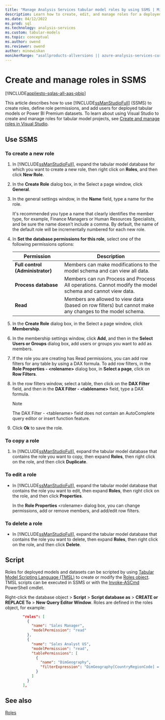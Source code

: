 ```yaml
---
title: "Manage Analysis Services tabular model roles by using SSMS | Microsoft Docs"
description: Learn how to create, edit, and manage roles for a deployed tabular model by using SQL Server Management Studio.
ms.date: 04/12/2022
ms.prod: sql
ms.technology: analysis-services
ms.custom: tabular-models
ms.topic: conceptual
ms.author: owend
ms.reviewer: owend
author: minewiskan
monikerRange: "asallproducts-allversions || azure-analysis-services-current || power-bi-premium-current || >= sql-analysis-services-2016"
---
```

# Create and manage roles in SSMS

[!INCLUDE[appliesto-sqlas-all-aas-pbip](../includes/appliesto-sqlas-all-aas-pbip.md)]

This article describes how to use [!INCLUDE[ssManStudioFull](../includes/ssmanstudiofull-md.md)] (SSMS) to create roles, define role permissions, and add users for deployed tabular models or Power BI Premium datasets. To learn about using Visual Studio to create and manage roles for tabular model projects, see [Create and manage roles in Visual Studio](create-and-manage-roles-ssas-tabular.md).

## Use SSMS

### To create a new role
  
1. In [!INCLUDE[ssManStudioFull](../includes/ssmanstudiofull-md.md)], expand the tabular model database for which you want to create a new role, then right click on **Roles**, and then click **New Role**.  
  
2. In the **Create Role** dialog box, in the Select a page window, click **General**.  
  
3. In the general settings window, in the **Name** field, type a name for the role.  
  
     It's recommended you type a name that clearly identifies the member type, for example, Finance Managers or Human Resources Specialists, and be sure the name doesn't include a comma. By default, the name of the default role will be incrementally numbered for each new role.
  
4. In **Set the database permissions for this role**, select one of the following permissions options:  
  
    |Permission|Description|  
    |----------------|-----------------|  
    |**Full control (Administrator)**|Members can make modifications to the model schema and can view all data.|  
    |**Process database**|Members can run Process and Process All operations. Cannot modify the model schema and cannot view data.|  
    |**Read**|Members are allowed to view data (based on row filters) but cannot make any changes to the model schema.|  
  
5. In the **Create Role** dialog box, in the Select a page window, click **Membership**.  
  
6. In the membership settings window, click **Add**, and then in the **Select Users or Groups** dialog box, add users or groups you want to add as members.  
  
7. If the role you are creating has Read permissions, you can add row filters for any table by using a DAX formula. To add row filters, in the **Role Properties - \<rolename>** dialog box, in **Select a page**, click on **Row Filters**.  
  
8. In the row filters window, select a table, then click on the **DAX Filter** field, and then in the **DAX Filter - \<tablename>** field, type a DAX formula.  
  
    > [!NOTE]  
    >  The DAX Filter - \<tablename> field does not contain an AutoComplete query editor or insert function feature.  
  
9. Click **Ok** to save the role.  
  
### To copy a role  
  
1. In [!INCLUDE[ssManStudioFull](../includes/ssmanstudiofull-md.md)], expand the tabular model database that contains the role you want to copy, then expand **Roles**, then right click on the role, and then click **Duplicate**.  
  
### To edit a role  
  
- In [!INCLUDE[ssManStudioFull](../includes/ssmanstudiofull-md.md)], expand the tabular model database that contains the role you want to edit, then expand **Roles**, then right click on the role, and then click **Properties**.  
  
     In the **Role Properties** \<rolename> dialog box, you can change permissions, add or remove members, and add/edit row filters.  
  
### To delete a role  
  
- In [!INCLUDE[ssManStudioFull](../includes/ssmanstudiofull-md.md)], expand the tabular model database that contains the role you want to delete, then expand **Roles**, then right click on the role, and then click **Delete**.  

## Script

Roles for deployed models and datasets can be scripted by using [Tabular Model Scripting Language (TMSL)](../tmsl/tabular-model-scripting-language-tmsl-reference.md) to create or modify the [Roles object](../tmsl/roles-object-tmsl.md). TMSL scripts can be executed in SSMS or with the [Invoke-ASCmd](/powershell/module/sqlserver/invoke-ascmd?view=sqlserver-ps&preserve-view=true) PowerShell cmdlet.

Right-click the database object > **Script** > **Script database as** > **CREATE or REPLACE To** > **New Query Editor Window**. Roles are defined in the roles object, for example:

```json
        "roles": [
          {
            "name": "Sales Manager",
            "modelPermission": "read"
          },
          {
            "name": "Sales Analyst US",
            "modelPermission": "read",
            "tablePermissions": [
              {
                "name": "DimGeography",
                "filterExpression": "DimGeography[CountryRegionCode] = \"US\" "
              }
            ]
          }
        ],
```

## See also

[Roles](../../analysis-services/tabular-models/roles-ssas-tabular.md)  
